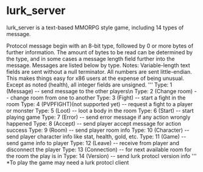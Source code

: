 # lurk_server

lurk_server is a text-based MMORPG style game, including 14 types of message.

Protocol message begin with an 8-bit type, followed by 0 or more bytes of further information.
The amount of bytes to be read can be determined by the type, and in some cases a message length field further into the message. 
Messages are listed below by type. Notes:
  Variable-length text fields are sent without a null terminator.
  All numbers are sent little-endian. This makes things easy for x86 users at the expense of being unusual.
  Except as noted (health), all integer fields are unsigned.
'''
Type: 1 (Message) -- send message to the other players\n
Type: 2 (Change room) -- change room from one to another
Type: 3 (Fight) -- start a fight in the room
Type: 4 (PVPFIGHT)(not supported yet) -- request a fight to a player or monster
Type: 5 (Loot) -- loot a body in the room
Type: 6 (Start) -- start playing game
Type: 7 (Error) -- send error message if any action wrongly happened
Type: 8 (Accept) -- send player accept message for action success
Type: 9 (Room) -- send player room info
Type: 10 (Character) -- send player character info like stat, health, gold, etc.
Type: 11 (Game) -- send game info to player
Type: 12 (Leave) -- receive from player and disconnect the player
Type: 13 (Connection) -- for next available room for the room the play is in
Type: 14 (Version) -- send lurk protocl version info
'''
*To play the game may need a lurk protocl client
